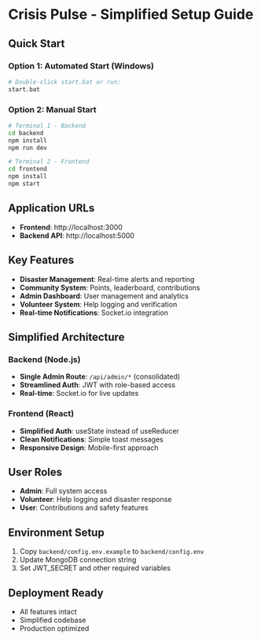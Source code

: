# Crisis Pulse - Simplified Setup Guide

## Quick Start

### Option 1: Automated Start (Windows)
```bash
# Double-click start.bat or run:
start.bat
```

### Option 2: Manual Start
```bash
# Terminal 1 - Backend
cd backend
npm install
npm run dev

# Terminal 2 - Frontend  
cd frontend
npm install
npm start
```

## Application URLs
- **Frontend**: http://localhost:3000
- **Backend API**: http://localhost:5000

## Key Features
- **Disaster Management**: Real-time alerts and reporting
- **Community System**: Points, leaderboard, contributions
- **Admin Dashboard**: User management and analytics
- **Volunteer System**: Help logging and verification
- **Real-time Notifications**: Socket.io integration

## Simplified Architecture

### Backend (Node.js)
- **Single Admin Route**: `/api/admin/*` (consolidated)
- **Streamlined Auth**: JWT with role-based access
- **Real-time**: Socket.io for live updates

### Frontend (React)
- **Simplified Auth**: useState instead of useReducer
- **Clean Notifications**: Simple toast messages
- **Responsive Design**: Mobile-first approach

## User Roles
- **Admin**: Full system access
- **Volunteer**: Help logging and disaster response
- **User**: Contributions and safety features

## Environment Setup
1. Copy `backend/config.env.example` to `backend/config.env`
2. Update MongoDB connection string
3. Set JWT_SECRET and other required variables

## Deployment Ready
- All features intact
- Simplified codebase
- Production optimized
